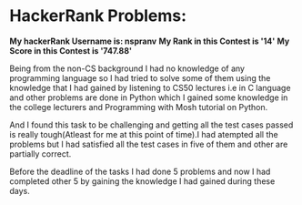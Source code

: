 # HackerRank Problems:

**My hackerRank Username is: nspranv**
**My Rank in this Contest is '14'**
**My Score in this Contest is '747.88'**

Being from the non-CS background I had no knowledge of any programming language so I had tried to solve some of them using the knowledge that I had gained by listening to CS50 lectures i.e in  C language and other problems are done in Python which I gained some knowledge in the college lecturers and Programming with Mosh tutorial on Python.

And I found this task to be challenging and getting all the test cases passed is really tough(Atleast for me at this point of time).I had atempted all the problems but I had satisfied all the test cases in five of them and other are partially correct.

Before the deadline of the tasks I had done 5 problems and now I had completed other 5 by gaining the knowledge I had gained during these days. 
 

